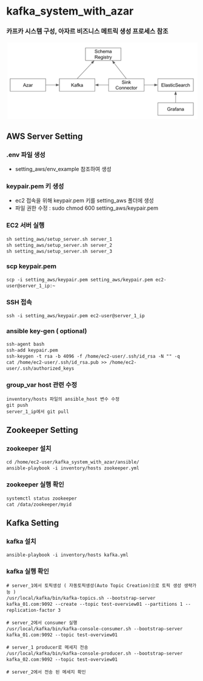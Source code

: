 # kafka_system_with_azar
### 카프카 시스템 구성, 아자르 비즈니스 메트릭 생성 프로세스 참조
<img src="image/architecture_azar.png" width="600">

## AWS Server Setting
### .env 파일 생성
- setting_aws/env_example 참조하여 생성

### keypair.pem 키 생성
- ec2 접속을 위해 keypair.pem 키를 setting_aws 폴더에 생성
- 파일 권한 수정 : sudo chmod 600 setting_aws/keypair.pem

### EC2 서버 실행
```commandline
sh setting_aws/setup_server.sh server_1
sh setting_aws/setup_server.sh server_2
sh setting_aws/setup_server.sh server_3
```

### scp keypair.pem
```commandline
scp -i setting_aws/keypair.pem setting_aws/keypair.pem ec2-user@server_1_ip:~
```

### SSH 접속
```commandline
ssh -i setting_aws/keypair.pem ec2-user@server_1_ip
```

### ansible key-gen ( optional)
```commandline
ssh-agent bash
ssh-add keypair.pem 
ssh-keygen -t rsa -b 4096 -f /home/ec2-user/.ssh/id_rsa -N "" -q
cat /home/ec2-user/.ssh/id_rsa.pub >> /home/ec2-user/.ssh/authorized_keys
```

### group_var host 관련 수정
```commandline
inventory/hosts 파일의 ansible_host 변수 수정
git push
server_1_ip에서 git pull
```

## Zookeeper Setting
### zookeeper 설치
```commandline
cd /home/ec2-user/kafka_system_with_azar/ansible/
ansible-playbook -i inventory/hosts zookeeper.yml
```

### zookeeper 실행 확인
```commandline
systemctl status zookeeper
cat /data/zookeeper/myid
```

## Kafka Setting
### kafka 설치
```commandline
ansible-playbook -i inventory/hosts kafka.yml
```
### kafka 실행 확인
```commandline
# server_1에서 토픽생성 ( 자동토픽생성(Auto Topic Creation)으로 토픽 생성 생략가능 )
/usr/local/kafka/bin/kafka-topics.sh --bootstrap-server kafka_01.com:9092 --create --topic test-overview01 --partitions 1 --replication-factor 3

# server_2에서 consumer 실행 
/usr/local/kafka/bin/kafka-console-consumer.sh --bootstrap-server kafka_01.com:9092 --topic test-overview01

# server_1 producer로 메세지 전송
/usr/local/kafka/bin/kafka-console-producer.sh --bootstrap-server kafka_02.com:9092 --topic test-overview01

# server_2에서 전송 된 메세지 확인
```